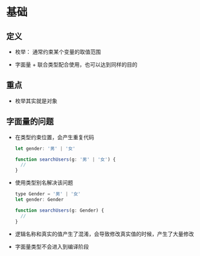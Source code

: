 # 基础

## 定义

+ 枚举： 通常约束某个变量的取值范围

+ 字面量 + 联合类型配合使用，也可以达到同样的目的

## 重点

+ 枚举其实就是对象

## 字面量的问题

+ 在类型约束位置，会产生重复代码

  ```js
  let gender: '男' | '女'

  function searchUsers(g: '男' | '女') {
    //
  }
  ```

+ 使用类型别名解决该问题

  ```js
  type Gender = '男' | '女'
  let gender: Gender

  function searchUsers(g: Gender) {
    //
  }
  ```

+ 逻辑名称和真实的值产生了混淆，会导致修改真实值的时候，产生了大量修改

+ 字面量类型不会进入到编译阶段
